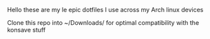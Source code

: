 Hello these are my le epic dotfiles I use across my Arch linux devices

Clone this repo into ~/Downloads/ for optimal compatibility with the konsave stuff
